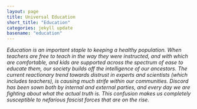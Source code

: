 ```yaml
---
layout: page
title: Universal Education
short_title: "Education"
categories: jekyll update
basename: "education"
---
```

*Education is an important staple to keeping a healthy population. When teachers are free to teach in the way they were instructed, and with which are comfortable, and kids are supported across the spectrum of ease to educate them, our society builds off the intelligence of our ancestors. The current reactionary trend towards distrust in experts and scientists (which includes teachers), is causing much strife within our communities. Discord has been sown both by internal and external parties, and every day we are fighting about what the actual truth is. This confusion makes us completely susceptible to nefarious fascist forces that are on the rise.* 
